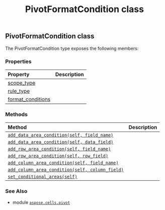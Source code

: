 ﻿---
title: PivotFormatCondition class
second_title: Aspose.Cells for Python via .NET API References
description: 
type: docs
weight: 160
url: /aspose.cells.pivot/pivotformatcondition/
is_root: false
---

## PivotFormatCondition class



The PivotFormatCondition type exposes the following members:

### Properties
| Property | Description |
| :- | :- |
| [scope_type](/cells/python-net/aspose.cells.pivot/pivotformatcondition/scope_type) |  |
| [rule_type](/cells/python-net/aspose.cells.pivot/pivotformatcondition/rule_type) |  |
| [format_conditions](/cells/python-net/aspose.cells.pivot/pivotformatcondition/format_conditions) |  |


### Methods
| Method | Description |
| :- | :- |
| [`add_data_area_condition(self, field_name)`](/cells/python-net/aspose.cells.pivot/pivotformatcondition/add_data_area_condition/#system.string) |  |
| [`add_data_area_condition(self, data_field)`](/cells/python-net/aspose.cells.pivot/pivotformatcondition/add_data_area_condition/#aspose.cells.pivot.pivotfield) |  |
| [`add_row_area_condition(self, field_name)`](/cells/python-net/aspose.cells.pivot/pivotformatcondition/add_row_area_condition/#system.string) |  |
| [`add_row_area_condition(self, row_field)`](/cells/python-net/aspose.cells.pivot/pivotformatcondition/add_row_area_condition/#aspose.cells.pivot.pivotfield) |  |
| [`add_column_area_condition(self, field_name)`](/cells/python-net/aspose.cells.pivot/pivotformatcondition/add_column_area_condition/#system.string) |  |
| [`add_column_area_condition(self, column_field)`](/cells/python-net/aspose.cells.pivot/pivotformatcondition/add_column_area_condition/#aspose.cells.pivot.pivotfield) |  |
| [`set_conditional_areas(self)`](/cells/python-net/aspose.cells.pivot/pivotformatcondition/set_conditional_areas/#) |  |



### See Also
* module [`aspose.cells.pivot`](..)
